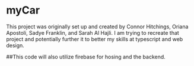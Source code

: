 # myCar

This project was originally set up and created by Connor Hitchings, Oriana Apostoli, Sadye Franklin, and Sarah Al Hajli. I am trying to recreate that project and potentially further it to better my skills at typescript and web design.

##This code will also utilize firebase for hosing and the backend.

